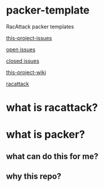 packer-template
================

RacAttack packer templates

[this-project-issues](https://github.com/racattack/packer-templates/issues)

[open issues](https://github.com/racattack/packer-templates/issues?page=1&state=open)

[closed issues](https://github.com/racattack/packer-templates/issues?page=1&state=closed)

[this-project-wiki](https://github.com/racattack/packer-templates/wiki)

[racattack](http://racattack.org)

what is racattack?
======

what is packer?
=======

what can do this for me?
-----------

why this repo?
----------


